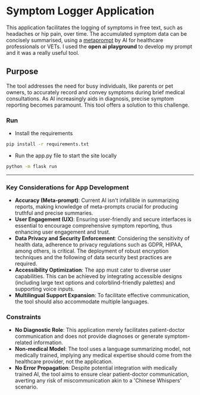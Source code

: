 # Symptom Logger Application

This application facilitates the logging of symptoms in free text, such as headaches or hip pain, over time. The accumulated symptom data can be concisely summarised, using a [metaprompt](./application/metaprompt.py) by AI for healthcare professionals or VETs. I used the **open ai playground** to develop my prompt and it was a really useful tool.

## Purpose

The tool addresses the need for busy individuals, like parents or pet owners, to accurately record and convey symptoms during brief medical consultations. As AI increasingly aids in diagnosis, precise symptom reporting becomes paramount. This tool offers a solution to this challenge.

### Run
- Install the requirements
```bash
pip install -r requirements.txt
```
- Run the app.py file to start the site locally
```bash
python -m flask run
```
___
### Key Considerations for App Development
- **Accuracy (Meta-prompt)**: 
    Current AI isn't infallible in summarizing reports, making knowledge of meta-prompts crucial for producing truthful and precise summaries.
- **User Engagement (UX)**: 
    Ensuring user-friendly and secure interfaces is essential to encourage comprehensive symptom reporting, thus enhancing user engagement and trust.
- **Data Privacy and Security Enforcement**: 
    Considering the sensitivity of health data, adherence to privacy regulations such as GDPR, HIPAA, among others, is critical. The deployment of robust encryption techniques and the following of data security best practices are required.
- **Accessibility Optimization**: 
    The app must cater to diverse user capabilities. This can be achieved by integrating accessible designs (including large text options and colorblind-friendly palettes) and supporting voice inputs.
- **Multilingual Support Expansion**: 
    To facilitate effective communication, the tool should also accommodate multiple languages.

### Constraints
- **No Diagnostic Role**: This application merely facilitates patient-doctor communication and does not provide diagnoses or generate symptom-related information.
- **Non-medical Model**: The tool uses a language summarizing model, not medically trained, implying any medical expertise should come from the healthcare provider, not the application.
- **No Error Propagation**: Despite potential integration with medically trained AI, the tool aims to ensure clear patient-doctor communication, averting any risk of miscommunication akin to a 'Chinese Whispers' scenario.
